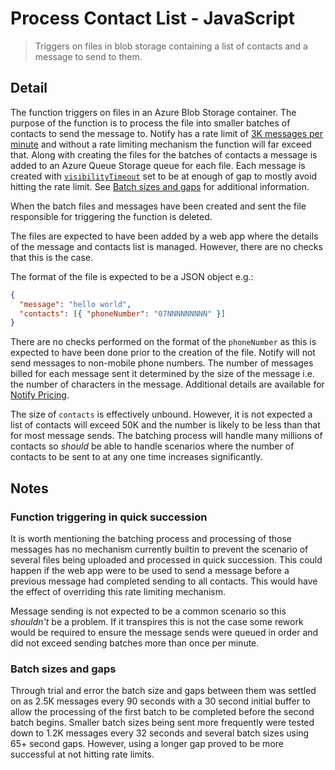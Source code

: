 # Process Contact List - JavaScript

> Triggers on files in blob storage containing a list of contacts and a message
> to send to them.

## Detail

The function triggers on files in an Azure Blob Storage container.  The purpose
of the function is to process the file into smaller batches of contacts to send
the message to. Notify has a rate limit of
[3K messages per minute](https://docs.notifications.service.gov.uk/rest-api.html#rate-limits)
and without a rate limiting mechanism the function will far exceed that. Along
with creating the files for the batches of contacts a message is added to an
Azure Queue Storage queue for each file. Each message is created with
[`visibilityTimeout`](https://azuresdkdocs.blob.core.windows.net/$web/javascript/azure-storage-queue/12.4.0/interfaces/queuesendmessageoptions.html#visibilitytimeout)
set to be at enough of gap to mostly avoid hitting the rate limit. See
[Batch sizes and gaps](#batch-sizes-and-gaps) for additional information.

When the batch files and messages have been created and sent the file
responsible for triggering the function is deleted.

The files are expected to have been added by a web app where the details of the
message and contacts list is managed. However, there are no checks that this is
the case.

The format of the file is expected to be a JSON object e.g.:

```json
{
  "message": "hello world",
  "contacts": [{ "phoneNumber": "07NNNNNNNNN" }]
}
```

There are no checks performed on the format of the `phoneNumber` as this is
expected to have been done prior to the creation of the file.
Notify will not send messages to non-mobile phone numbers. The number of
messages billed for each message sent it determined by the size of the message
i.e. the number of characters in the message. Additional details are available
for
[Notify Pricing](https://www.notifications.service.gov.uk/pricing#long-text-messages).

The size of `contacts` is effectively unbound. However, it is not expected a
list of contacts will exceed 50K and the number is likely to be less than that
for most message sends.
The batching process will handle many millions of contacts so _should_ be able
to handle scenarios where the number of contacts to be sent to at any one time
increases significantly.

## Notes

### Function triggering in quick succession

It is worth mentioning the batching process and processing of those messages
has no mechanism currently builtin to prevent the scenario of several files
being uploaded and processed in quick succession. This could happen if the web
app were to be used to send a message before a previous message had completed
sending to all contacts.
This would have the effect of overriding this rate limiting mechanism.

Message sending is not expected to be a common scenario so
this _shouldn't_ be a problem. If it transpires this is not the case some
rework would be required to ensure the message sends were queued in order and
did not exceed sending batches more than once per minute.

### Batch sizes and gaps

Through trial and error the batch size and gaps between them was settled on as
2.5K messages every 90 seconds with a 30 second initial buffer to allow the
processing of the first batch to be completed before the second batch begins.
Smaller batch sizes being sent more frequently were tested down to 1.2K
messages every 32 seconds and several batch sizes using 65+ second gaps.
However, using a longer gap proved to be more successful at not hitting rate
limits.
